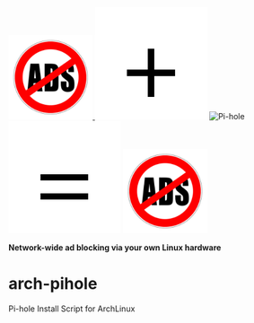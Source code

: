<p align="left">
  
<a href="https://pi-hole.net">
<img src=".scrots/adblocking.jpg" width="150" height="150" alt="Pi-hole">
</a> 
<img src=".scrots/plus.png">
<img src="https://pi-hole.github.io/graphics/Vortex/Vortex_with_text.png" width="100" height="205" alt="Pi-hole"> 
<img src=".scrots/equal.png"> 
<img src=".scrots/adblocking.jpg" width="150" height="150" alt="Pi-hole">

<br/>

</p>

<b>Network-wide ad blocking via your own Linux hardware</b><br/>

# arch-pihole
Pi-hole Install Script for ArchLinux
